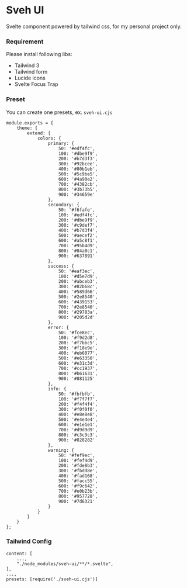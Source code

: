 # Sveh UI

Svelte component powered by tailwind css, for my personal project only.

### Requirement

Please install following libs:

- Tailwind 3
- Tailwind form
- Lucide icons
- Svelte Focus Trap

### Preset

You can create one presets, ex. `sveh-ui.cjs`

    module.exports = {
        theme: {
            extend: {
                colors: {
                    primary: {
                        50: '#edf4fc',
                        100: '#dbe9f9',
                        200: '#b7d3f3',
                        300: '#92bcee',
                        400: '#80b1eb',
                        500: '#5c9be5',
                        600: '#4a90e2',
                        700: '#4382cb',
                        800: '#3b73b5',
                        900: '#34659e'
                    },
                    secondary: {
                        50: '#f6fafe',
                        100: '#edf4fc',
                        200: '#dbe9f9',
                        300: '#c9def7',
                        400: '#b7d3f4',
                        500: '#aecef2',
                        600: '#a5c8f1',
                        700: '#95b4d9',
                        800: '#84a0c1',
                        900: '#637891'
                    },
                    success: {
                        50: '#eaf3ec',
                        100: '#d5e7d9',
                        200: '#abceb3',
                        300: '#82b68c',
                        400: '#589d66',
                        500: '#2e8540',
                        600: '#439153',
                        700: '#2e8540',
                        800: '#29783a',
                        900: '#205d2d'
                    },
                    error: {
                        50: '#fce8ec',
                        100: '#f9d2d8',
                        200: '#f7bbc5',
                        300: '#f18e9e',
                        400: '#eb6077',
                        500: '#e63350',
                        600: '#e31c3d',
                        700: '#cc1937',
                        800: '#b61631',
                        900: '#881125'
                    },
                    info: {
                        50: '#fbfbfb',
                        100: '#f7f7f7',
                        200: '#f4f4f4',
                        300: '#f0f0f0',
                        400: '#e8e8e8',
                        500: '#e4e4e4',
                        600: '#e1e1e1',
                        700: '#d9d9d9',
                        800: '#c3c3c3',
                        900: '#828282'
                    },
                    warning: {
                        50: '#fef9ec',
                        100: '#fef4d9',
                        200: '#fde8b3',
                        300: '#fbdd8e',
                        400: '#fad168',
                        500: '#facc55',
                        600: '#f9c642',
                        700: '#e0b23b',
                        800: '#957728',
                        900: '#7d6321'
                    }
                }
            }
        }
    };

### Tailwind Config

    content: [
        ...,
        "./node_modules/sveh-ui/**/*.svelte",
    ],
    ...,
    presets: [require('./sveh-ui.cjs')]

